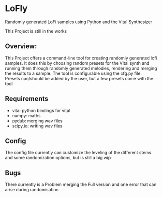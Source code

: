 # LoFly

Randomly generated LoFi samples using Python and the Vital Synthesizer

This Project is still in the works

## Overview:

This Project offers a command-line tool for creating randomly generated lofi samples. It does this by choosing random presets for the Vital synth and running them through randomly generated melodies, rendering and merging the results to a sample. The tool is configurable using the cfg.py file. Presets can/should be added by the user, but a few presets come with the tool

## Requirements

- vita: python bindings for vital 
- numpy: maths
- pydub: merging wav files
- scipy.io: writing wav files

## Config

The config file currently can customize the leveling of the different stems and some randomization options, but is still a big wip

## Bugs

There currently is a Problem merging the Full version and one error that can arise during randomisation